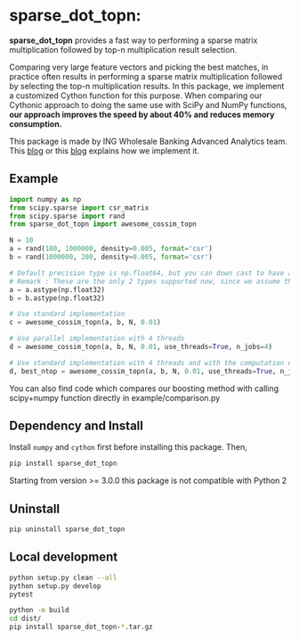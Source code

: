 # sparse\_dot\_topn: 

**sparse\_dot\_topn** provides a fast way to performing a sparse matrix multiplication followed by top-n multiplication result selection.

Comparing very large feature vectors and picking the best matches, in practice often results in performing a sparse matrix multiplication followed by selecting the top-n multiplication results. In this package, we implement a customized Cython function for this purpose. When comparing our Cythonic approach to doing the same use with SciPy and NumPy functions, **our approach improves the speed by about 40% and reduces memory consumption.**

This package is made by ING Wholesale Banking Advanced Analytics team. This [blog](https://medium.com/@ingwbaa/https-medium-com-ingwbaa-boosting-selection-of-the-most-similar-entities-in-large-scale-datasets-450b3242e618) or this [blog](https://www.sun-analytics.nl/posts/2017-07-26-boosting-selection-of-most-similar-entities-in-large-scale-datasets/) explains how we implement it.

## Example
``` python
import numpy as np
from scipy.sparse import csr_matrix
from scipy.sparse import rand
from sparse_dot_topn import awesome_cossim_topn

N = 10
a = rand(100, 1000000, density=0.005, format='csr')
b = rand(1000000, 200, density=0.005, format='csr')

# Default precision type is np.float64, but you can down cast to have a small memory footprint and faster execution
# Remark : These are the only 2 types supported now, since we assume that float16 will be difficult to implement and will be slower, because C doesn't support a 16-bit float type on most PCs
a = a.astype(np.float32)
b = b.astype(np.float32)

# Use standard implementation
c = awesome_cossim_topn(a, b, N, 0.01)

# Use parallel implementation with 4 threads
d = awesome_cossim_topn(a, b, N, 0.01, use_threads=True, n_jobs=4)

# Use standard implementation with 4 threads and with the computation of best_ntop: the value of ntop needed to capture all results above lower_bound
d, best_ntop = awesome_cossim_topn(a, b, N, 0.01, use_threads=True, n_jobs=4, return_best_ntop=True)
```

You can also find code which compares our boosting method with calling scipy+numpy function directly in example/comparison.py

## Dependency and Install
Install `numpy` and `cython` first before installing this package. Then,
``` sh
pip install sparse_dot_topn
```

Starting from version >= 3.0.0 this package is not compatible with Python 2

## Uninstall
``` sh
pip uninstall sparse_dot_topn
```


## Local development

``` sh
python setup.py clean --all
python setup.py develop
pytest
```


``` sh
python -m build
cd dist/
pip install sparse_dot_topn-*.tar.gz
```
